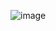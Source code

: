 ![image](https://github.com/le3tspeak/CSV-Daten-Verarbeitung/assets/21110785/a9e819f8-c90f-42ce-b9a4-9209b06dfc9a)
